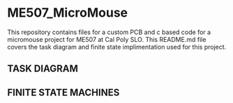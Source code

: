 # ME507_MicroMouse
This repository contains files for a custom PCB and c based code for a micromouse project for ME507 at Cal Poly SLO. This README.md file covers the task diagram and finite state implimentation used for this project.

## TASK DIAGRAM

## FINITE STATE MACHINES

